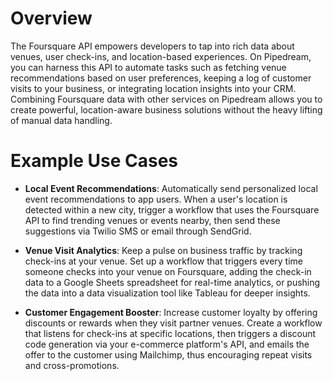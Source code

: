# Overview

The Foursquare API empowers developers to tap into rich data about venues, user check-ins, and location-based experiences. On Pipedream, you can harness this API to automate tasks such as fetching venue recommendations based on user preferences, keeping a log of customer visits to your business, or integrating location insights into your CRM. Combining Foursquare data with other services on Pipedream allows you to create powerful, location-aware business solutions without the heavy lifting of manual data handling.

# Example Use Cases

- **Local Event Recommendations**: Automatically send personalized local event recommendations to app users. When a user's location is detected within a new city, trigger a workflow that uses the Foursquare API to find trending venues or events nearby, then send these suggestions via Twilio SMS or email through SendGrid.

- **Venue Visit Analytics**: Keep a pulse on business traffic by tracking check-ins at your venue. Set up a workflow that triggers every time someone checks into your venue on Foursquare, adding the check-in data to a Google Sheets spreadsheet for real-time analytics, or pushing the data into a data visualization tool like Tableau for deeper insights.

- **Customer Engagement Booster**: Increase customer loyalty by offering discounts or rewards when they visit partner venues. Create a workflow that listens for check-ins at specific locations, then triggers a discount code generation via your e-commerce platform's API, and emails the offer to the customer using Mailchimp, thus encouraging repeat visits and cross-promotions.

